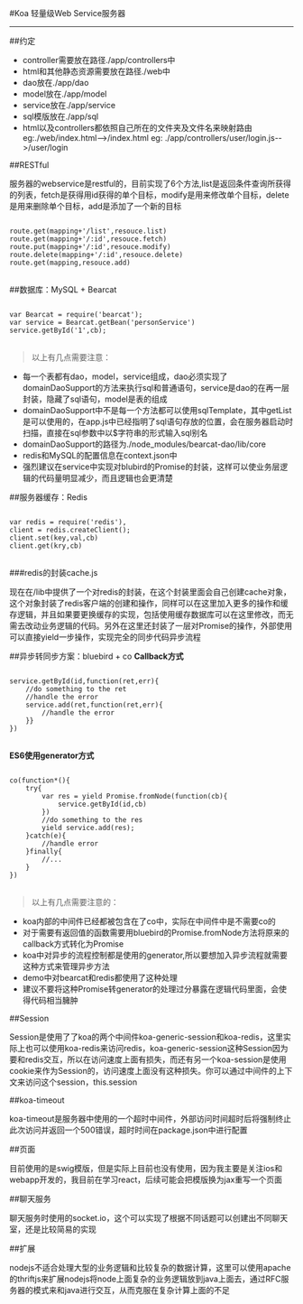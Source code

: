 #Koa 轻量级Web Service服务器

----------

##约定
* controller需要放在路径./app/controllers中
* html和其他静态资源需要放在路径./web中
* dao放在./app/dao
* model放在./app/model
* service放在./app/service
* sql模版放在./app/sql
* html以及controllers都依照自己所在的文件夹及文件名来映射路由 eg:./web/index.html-->/index.html eg: ./app/controllers/user/login.js-->/user/login

##RESTful
<p>
服务器的webservice是restful的，目前实现了6个方法,list是返回条件查询所获得的列表，fetch是获得用id获得的单个目标，modify是用来修改单个目标，delete是用来删除单个目标，add是添加了一个新的目标
<pre>
<code>
route.get(mapping+'/list',resouce.list)
route.get(mapping+'/:id',resouce.fetch)
route.put(mapping+'/:id',resouce.modify)
route.delete(mapping+'/:id',resouce.delete)
route.get(mapping,resouce.add)
</code>
</pre>
</p>

##数据库：MySQL + Bearcat
<pre>
<code>
var Bearcat = require('bearcat');
var service = Bearcat.getBean('personService')
service.getById('1',cb);
</code>
</pre>
>以上有几点需要注意：

* 每一个表都有dao，model，service组成，dao必须实现了domainDaoSupport的方法来执行sql和普通语句，service是dao的在再一层封装，隐藏了sql语句，model是表的组成
* domainDaoSupport中不是每一个方法都可以使用sqlTemplate，其中getList是可以使用的，在app.js中已经指明了sql语句存放的位置，会在服务器启动时扫描，直接在sql参数中以$字符串的形式输入sql别名
* domainDaoSupport的路径为./node_modules/bearcat-dao/lib/core
* redis和MySQL的配置信息在context.json中
* 强烈建议在service中实现对blubird的Promise的封装，这样可以使业务层逻辑的代码量明显减少，而且逻辑也会更清楚


##服务器缓存：Redis
<pre>
<code>
var redis = require('redis'),
client = redis.createClient();
client.set(key,val,cb)
client.get(kry,cb)
</code>
</pre>
###redis的封装cache.js
<p>
现在在/lib中提供了一个对redis的封装，在这个封装里面会自己创建cache对象，这个对象封装了redis客户端的创建和操作，同样可以在这里加入更多的操作和缓存逻辑，并且如果要更换缓存的实现，包括使用缓存数据库可以在这里修改，而无需去改动业务逻辑的代码。另外在这里还封装了一层对Promise的操作，外部使用可以直接yield一步操作，实现完全的同步代码异步流程
</p>

##异步转同步方案：bluebird + co
__Callback方式__
<pre>
<code>
service.getById(id,function(ret,err){
	//do something to the ret
	//handle the error
	service.add(ret,function(ret,err){
		//handle the error
	}}
})
</code>
</pre>

__ES6使用generator方式__
<pre>
<code>
co(function*(){
	try{
		var res = yield Promise.fromNode(function(cb){
			service.getById(id,cb)
		})
		//do something to the res
		yield service.add(res);
	}catch(e){
		//handle error
	}finally{
		//...
	}
})
</code>
</pre>
>以上有几点需要注意的：

* koa内部的中间件已经都被包含在了co中，实际在中间件中是不需要co的
* 对于需要有返回值的函数需要用bluebird的Promise.fromNode方法将原来的callback方式转化为Promise
* koa中对异步的流程控制都是使用的generator,所以要想加入异步流程就需要这种方式来管理异步方法
* demo中对bearcat和redis都使用了这种处理
* 建议不要将这种Promise转generator的处理过分暴露在逻辑代码里面，会使得代码相当臃肿

##Session
<p>
Session是使用了了koa的两个中间件koa-generic-session和koa-redis，这里实际上也可以使用koa-redis来访问redis，koa-generic-session这种Session因为要和redis交互，所以在访问速度上面有损失，而还有另一个koa-session是使用cookie来作为Session的，访问速度上面没有这种损失。你可以通过中间件的上下文来访问这个session，this.session
</p>

##koa-timeout
<p>
koa-timeout是服务器中使用的一个超时中间件，外部访问时间超时后将强制终止此次访问并返回一个500错误，超时时间在package.json中进行配置
</p>

##页面
<p>
目前使用的是swig模版，但是实际上目前也没有使用，因为我主要是关注ios和webapp开发的，我目前在学习react，后续可能会把模版换为jax重写一个页面
</p>

##聊天服务
<p>
聊天服务时使用的socket.io，这个可以实现了根据不同话题可以创建出不同聊天室，还是比较简易的实现
</P>

##扩展
<p>
nodejs不适合处理大型的业务逻辑和比较复杂的数据计算，这里可以使用apache的thriftjs来扩展nodejs将node上面复杂的业务逻辑放到java上面去，通过RFC服务器的模式来和java进行交互，从而克服在复杂计算上面的不足
</p>